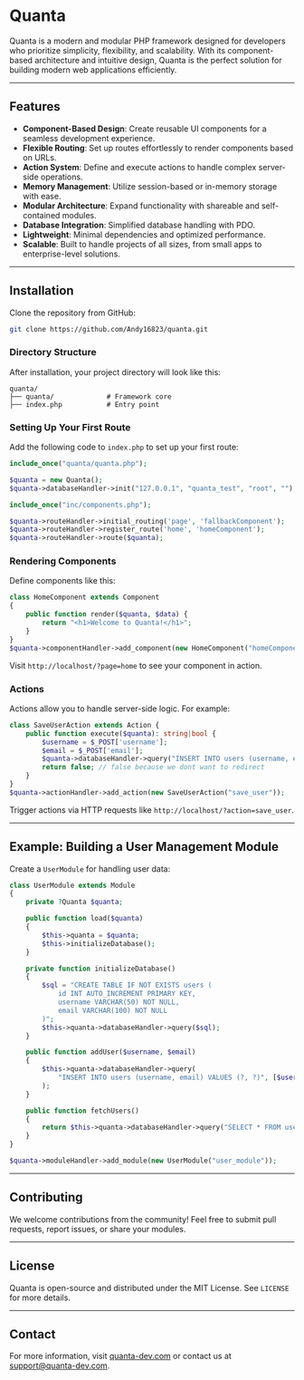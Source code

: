 # Quanta

Quanta is a modern and modular PHP framework designed for developers who prioritize simplicity, flexibility, and scalability. With its component-based architecture and intuitive design, Quanta is the perfect solution for building modern web applications efficiently.

---

## Features

- **Component-Based Design**: Create reusable UI components for a seamless development experience.
- **Flexible Routing**: Set up routes effortlessly to render components based on URLs.
- **Action System**: Define and execute actions to handle complex server-side operations.
- **Memory Management**: Utilize session-based or in-memory storage with ease.
- **Modular Architecture**: Expand functionality with shareable and self-contained modules.
- **Database Integration**: Simplified database handling with PDO.
- **Lightweight**: Minimal dependencies and optimized performance.
- **Scalable**: Built to handle projects of all sizes, from small apps to enterprise-level solutions.

---

## Installation

Clone the repository from GitHub:

```bash
git clone https://github.com/Andy16823/quanta.git
```

### Directory Structure

After installation, your project directory will look like this:

```
quanta/
├── quanta/             # Framework core
├── index.php           # Entry point
```

### Setting Up Your First Route

Add the following code to `index.php` to set up your first route:

```php
include_once("quanta/quanta.php");

$quanta = new Quanta();
$quanta->databaseHandler->init("127.0.0.1", "quanta_test", "root", "");

include_once("inc/components.php");

$quanta->routeHandler->initial_routing('page', 'fallbackComponent');
$quanta->routeHandler->register_route('home', 'homeComponent');
$quanta->routeHandler->route($quanta);
```

### Rendering Components

Define components like this:

```php
class HomeComponent extends Component
{
    public function render($quanta, $data) {
        return "<h1>Welcome to Quanta!</h1>";
    }
}
$quanta->componentHandler->add_component(new HomeComponent("homeComponent"));
```

Visit `http://localhost/?page=home` to see your component in action.

### Actions

Actions allow you to handle server-side logic. For example:

```php
class SaveUserAction extends Action {
    public function execute($quanta): string|bool {
        $username = $_POST['username'];
        $email = $_POST['email'];
        $quanta->databaseHandler->query("INSERT INTO users (username, email) VALUES (?, ?)", [$username, $email]);
        return false; // false because we dont want to redirect
    }
}
$quanta->actionHandler->add_action(new SaveUserAction("save_user"));
```

Trigger actions via HTTP requests like `http://localhost/?action=save_user`.

---

## Example: Building a User Management Module

Create a `UserModule` for handling user data:

```php
class UserModule extends Module
{
    private ?Quanta $quanta;

    public function load($quanta)
    {
        $this->quanta = $quanta;
        $this->initializeDatabase();
    }

    private function initializeDatabase()
    {
        $sql = "CREATE TABLE IF NOT EXISTS users (
            id INT AUTO_INCREMENT PRIMARY KEY,
            username VARCHAR(50) NOT NULL,
            email VARCHAR(100) NOT NULL
        )";
        $this->quanta->databaseHandler->query($sql);
    }

    public function addUser($username, $email)
    {
        $this->quanta->databaseHandler->query(
            "INSERT INTO users (username, email) VALUES (?, ?)", [$username, $email]
        );
    }

    public function fetchUsers()
    {
        return $this->quanta->databaseHandler->query("SELECT * FROM users");
    }
}

$quanta->moduleHandler->add_module(new UserModule("user_module"));
```

---

## Contributing

We welcome contributions from the community! Feel free to submit pull requests, report issues, or share your modules.

---

## License

Quanta is open-source and distributed under the MIT License. See `LICENSE` for more details.

---

## Contact

For more information, visit [quanta-dev.com](https://quanta-dev.com) or contact us at [support@quanta-dev.com](mailto:support@quanta-dev.com).

